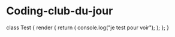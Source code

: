 # Coding-club-du-jour
class Test {
  render {
    return (
      console.log("je test pour voir");
      );
  };
}
